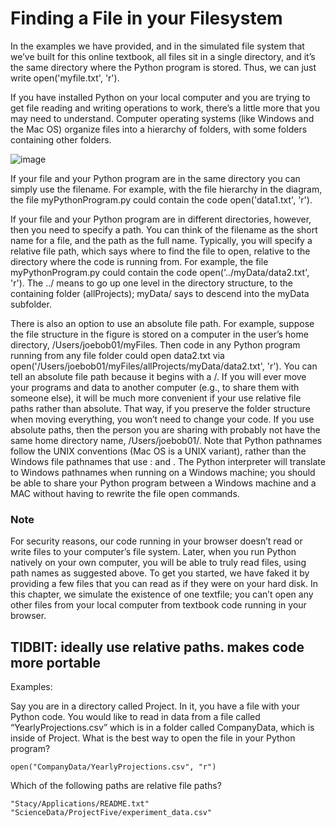 # Finding a File in your Filesystem

In the examples we have provided, and in the simulated file system that we’ve built for this online textbook, all files sit in a single directory, and it’s the same directory where the Python program is stored. Thus, we can just write open('myfile.txt', 'r').

If you have installed Python on your local computer and you are trying to get file reading and writing operations to work, there’s a little more that you may need to understand. Computer operating systems (like Windows and the Mac OS) organize files into a hierarchy of folders, with some folders containing other folders.

![image](https://user-images.githubusercontent.com/103328611/202806601-c395f18e-51bb-4d1c-b7bc-e06f75ed2dd5.png)

If your file and your Python program are in the same directory you can simply use the filename. For example, with the file hierarchy in the diagram, the file myPythonProgram.py could contain the code open('data1.txt', 'r').

If your file and your Python program are in different directories, however, then you need to specify a path. You can think of the filename as the short name for a file, and the path as the full name. Typically, you will specify a relative file path, which says where to find the file to open, relative to the directory where the code is running from. For example, the file myPythonProgram.py could contain the code open('../myData/data2.txt', 'r'). The ../ means to go up one level in the directory structure, to the containing folder (allProjects); myData/ says to descend into the myData subfolder.

There is also an option to use an absolute file path. For example, suppose the file structure in the figure is stored on a computer in the user’s home directory, /Users/joebob01/myFiles. Then code in any Python program running from any file folder could open data2.txt via open('/Users/joebob01/myFiles/allProjects/myData/data2.txt', 'r'). You can tell an absolute file path because it begins with a /. If you will ever move your programs and data to another computer (e.g., to share them with someone else), it will be much more convenient if your use relative file paths rather than absolute. That way, if you preserve the folder structure when moving everything, you won’t need to change your code. If you use absolute paths, then the person you are sharing with probably not have the same home directory name, /Users/joebob01/. Note that Python pathnames follow the UNIX conventions (Mac OS is a UNIX variant), rather than the Windows file pathnames that use : and \. The Python interpreter will translate to Windows pathnames when running on a Windows machine; you should be able to share your Python program between a Windows machine and a MAC without having to rewrite the file open commands.

### Note
For security reasons, our code running in your browser doesn’t read or write files to your computer’s file system. Later, when you run Python natively on your own computer, you will be able to truly read files, using path names as suggested above. To get you started, we have faked it by providing a few files that you can read as if they were on your hard disk. In this chapter, we simulate the existence of one textfile; you can’t open any other files from your local computer from textbook code running in your browser.

## TIDBIT: ideally use relative paths. makes code more portable

Examples:

Say you are in a directory called Project. In it, you have a file with your Python code. You would like to read in data from a file called “YearlyProjections.csv” which is in a folder called CompanyData, which is inside of Project. What is the best way to open the file in your Python program?

    open("CompanyData/YearlyProjections.csv", "r")

Which of the following paths are relative file paths?

    "Stacy/Applications/README.txt"
    "ScienceData/ProjectFive/experiment_data.csv"
